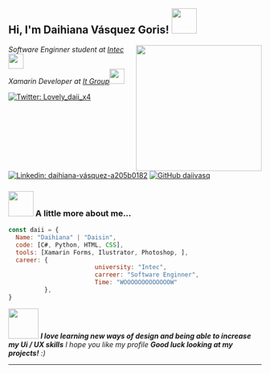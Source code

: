 <h2> Hi, I'm Daihiana Vásquez Goris! <img src="https://media.giphy.com/media/mGcNjsfWAjY5AEZNw6/giphy.gif" width="50"></h2>
<img align='right' src="https://media.giphy.com/media/XXaqHXbKLx5NLHDwNZ/giphy.gif" width="250">
<p><em>Software Enginner student at <a href="https://www.intec.edu.do">Intec</a><img src="https://media.giphy.com/media/fYSnHlufseco8Fh93Z/giphy.gif" width="30"></br>Xamarin Developer  at <a href="https://www.itgroupmobile.com/es/">It Group</a><img src="https://media.giphy.com/media/WUlplcMpOCEmTGBtBW/giphy.gif" width="30"> 
</em></p>

[![Twitter: Lovely_daii_x4](https://img.shields.io/twitter/follow/Lovely_daii_x4?style=social)](https://twitter.com/Lovely_daii_x4)
[![Linkedin: daihiana-vásquez-a205b0182](https://img.shields.io/badge/-DaihianaVasquez-blue?style=flat-square&logo=Linkedin&logoColor=white&link=https://www.linkedin.com/in/daihiana-vásquez-a205b0182/)](https://www.linkedin.com/in/daihiana-vásquez-a205b0182/)
[![GitHub daiivasq](https://img.shields.io/github/followers/daiivasq?label=follow&style=social)](https://github.com/daiivasq)



### <img src="https://media.giphy.com/media/VgCDAzcKvsR6OM0uWg/giphy.gif" width="50"> A little more about me...  

```javascript
const daii = {
  Name: "Daihiana" | "Daisin",
  code: [C#, Python, HTML, CSS],
  tools: [Xamarin Forms, Ilustrator, Photoshop, ],
  career: {
                        university: "Intec",
                        carreer: "Software Enginner",
                        Time: "WOOOOOOOOOOOOOW"
          },
}
```

<img src="https://media.giphy.com/media/LnQjpWaON8nhr21vNW/giphy.gif" width="60"> <em><b>I love learning new ways of design and being able to increase my Ui / UX skills</b> I hope you like my profile
 <b> Good luck looking at my projects!</b> :)</em>

---
